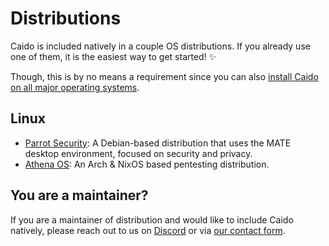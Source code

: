 # Distributions

Caido is included natively in a couple OS distributions. If you already use one of them, it is the easiest way to get started! :sparkles:

Though, this is by no means a requirement since you can also [install Caido on all major operating systems](/guides/).

## Linux

- [Parrot Security](): A Debian-based distribution that uses the MATE desktop environment, focused on security and privacy.
- [Athena OS](/guides/distributions/athena_os): An Arch & NixOS based pentesting distribution.

## You are a maintainer?

If you are a maintainer of distribution and would like to include Caido natively, please reach out to us on [Discord](https://links.caido.io/www-discord) or via [our contact form](https://caido.io/contact).

